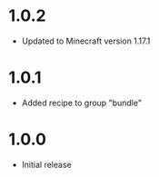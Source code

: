 # 1.0.2
- Updated to Minecraft version 1.17.1

# 1.0.1
- Added recipe to group "bundle"

# 1.0.0
- Initial release